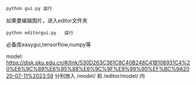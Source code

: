 ```bash
python gui.py 运行
```

如果要编辑图片，进入editor文件夹

```
python editorgui.py   运行
```



必备库easygui,tensorflow,numpy等

model:
https://disk.pku.edu.cn/#/link/530D263C361C8C40B248C41B108931C4%20%E6%9C%89%E6%95%88%E6%9C%9F%E9%99%90%EF%BC%9A2020-07-11%2023:59
分别放入 /model/ 和 /editor/model/ 内
